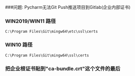 ###问题: Pycharm无法Git Push推送项目到Gitlab(企业内部证书)


### WIN2019/WIN11 路径
```shell
C:\Program Files\Git\mingw64\etc\ssl\certs
```

### WIN10 路径
```shell
C:\Program Files\Git\mingw64\ssl\certs
```

### 把企业根证书贴到"ca-bundle.crt"这个文件的最后